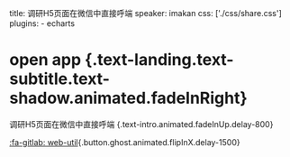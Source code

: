title: 调研H5页面在微信中直接呼端
speaker: imakan
css: ['./css/share.css']
plugins:
    - echarts

<slide class="bg-black aligncenter" video="//ali.static.yximgs.com/udata/pkg/fe/kwai_video.c8e339ab.mp4 autoplay loop .background.dark"> 

# open app {.text-landing.text-subtitle.text-shadow.animated.fadeInRight}

调研H5页面在微信中直接呼端 {.text-intro.animated.fadeInUp.delay-800}

[:fa-gitlab: web-util](https://npm.corp.kuaishou.com/-/web/detail/@ks/web-util){.button.ghost.animated.flipInX.delay-1500}



<slide class="bg-black aligncenter" image="https://source.unsplash.com/C1HhAQrbykQ/ .dark">


